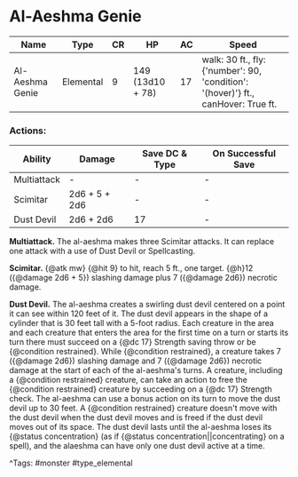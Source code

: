 # Al-Aeshma Genie

| Name | Type | CR | HP | AC | Speed |
|------|------|----|----|----|-------|
| Al-Aeshma Genie | Elemental | 9 | 149 (13d10 + 78) | 17 | walk: 30 ft., fly: {'number': 90, 'condition': '(hover)'} ft., canHover: True ft. |

### Actions:

| Ability | Damage | Save DC & Type | On Successful Save |
|---------|--------|----------------|--------------------|
| Multiattack | - | - | - |
| Scimitar | 2d6 + 5 + 2d6 | - | - |
| Dust Devil | 2d6 + 2d6 | 17 | - |


**Multiattack.** The al-aeshma makes three Scimitar attacks. It can replace one attack with a use of Dust Devil or Spellcasting.

**Scimitar.** {@atk mw} {@hit 9} to hit, reach 5 ft., one target. {@h}12 ({@damage 2d6 + 5}) slashing damage plus 7 ({@damage 2d6}) necrotic damage.

**Dust Devil.** The al-aeshma creates a swirling dust devil centered on a point it can see within 120 feet of it. The dust devil appears in the shape of a cylinder that is 30 feet tall with a 5-foot radius. Each creature in the area and each creature that enters the area for the first time on a turn or starts its turn there must succeed on a {@dc 17} Strength saving throw or be {@condition restrained}. While {@condition restrained}, a creature takes 7 ({@damage 2d6}) slashing damage and 7 ({@damage 2d6}) necrotic damage at the start of each of the al-aeshma's turns. A creature, including a {@condition restrained} creature, can take an action to free the {@condition restrained} creature by succeeding on a {@dc 17} Strength check. The al-aeshma can use a bonus action on its turn to move the dust devil up to 30 feet. A {@condition restrained} creature doesn't move with the dust devil when the dust devil moves and is freed if the dust devil moves out of its space. The dust devil lasts until the al-aeshma loses its {@status concentration} (as if {@status concentration||concentrating} on a spell), and the alaeshma can have only one dust devil active at a time.

^Tags: #monster #type_elemental
